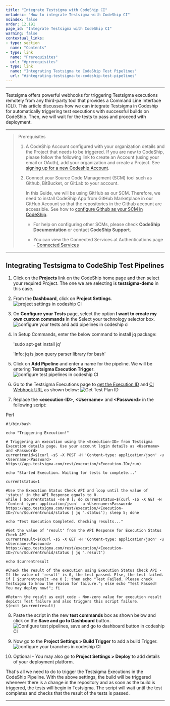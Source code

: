 ```yaml
---
title: "Integrate Testsigma with CodeShip CI"
metadesc: "How to integrate Testsigma with CodeShip CI"
noindex: false
order: 12.191
page_id: "Integrate Testsigma with CodeShip CI"
warning: false
contextual_links:
- type: section
  name: "Contents"
- type: link
  name: "Prerequisites"
  url: "#prerequisites"
- type: link
  name: "Integrating Testsigma to CodeShip Test Pipelines"
  url: "#integrating-testsigma-to-codeship-test-pipelines"
---
```


---

Testsigma offers powerful webhooks for triggering Testsigma executions remotely from any third-party tool that provides a Command Line Interface (CLI). This article discusses how we can integrate Testsigma in Codeship for automatically triggering test executions with successful builds on CodeShip. Then, we will wait for the tests to pass and proceed with deployment.

---

> <p id="prerequisites">Prerequisites</p>
> 
> 1. A CodeShip Account configured with your organization details and the Project that needs to be triggered. If you are new to CodeShip, please follow the following link to create an Account (using your email or OAuth), add your organization and create a Project. See [signing up for a new Codeship Account](https://documentation.codeship.com/general/account/new-user-signup/).
> 
> 2. Connect your Source Code Management (SCM) tool such as Github, BitBucket, or GitLab to your account.
> 
>    In this Guide, we will be using GitHub as our SCM. Therefore, we need to install CodeShip App from GitHub Marketplace in our GitHub Account so that the repositories in the Github account are accessible. See how to [configure Github as your SCM in CodeShip](https://blog.codeship.com/build-faster-with-github-and-cloudbees-codeship/).
> 
>       - For help on configuring other SCMs, please check **CodeShip Documentation** or contact **CodeShip Support**.
> 
>       - You can view the Connected Services at Authentications page - [Connected Services](https://app.codeship.com/authentications) 


---

## **Integrating Testsigma to CodeShip Test Pipelines**

1. Click on the **Projects** link on the CodeShip home page and then select your required Project. The one we are selecting is **testsigma-demo** in this case.


2. From the **Dashboard**, click on **Project Settings**.
![project settings in codeship CI](https://docs.testsigma.com/images/codeship-ci/project-settings-codeship-ci.png)


3. On **Configure your Tests** page, select the option **I want to create my own custom commands** in the Select your technology selector box.
![configure your tests and add pipelines in codeship ci](https://docs.testsigma.com/images/codeship-ci/configure-your-tests-add-pipeline-codeship-ci.png)


4. In Setup Commands, enter the below command  to install jq package:

    'sudo apt-get install jq'
 
    'Info: jq is json query parser library for bash'
 

5. Click on **Add Pipeline** and enter a name for the pipeline. We will be entering **Testsigma Execution Trigger**.
![configure test pipelines in codeship CI](https://docs.testsigma.com/images/codeship-ci/configure-test-pipelines-codeship-CI.png)


6. Go to the Testsigma Executions page to [get the Execution ID](https://testsigma.com/docs/continuous-integration/get-test-plan-details/) and [CI Webhook URL](https://testsigma.com/docs/configuration/api-keys/) as shown below:
![Get Test Plan ID](https://s3.amazonaws.com/static-docs.testsigma.com/new_images/projects/applications/trineid.png)


1. Replace the **&lt;execution-ID&gt;**, **&lt;Username&gt;** and **&lt;Password&gt;** in the following script:

Perl

```
#!/bin/bash

echo "Triggering Execution!"

# Triggering an execution using the <Execution-ID> from Testsigma Execution details page. Use your account login details as <Username> and <Password>
currentrunid=$(curl -sS -X POST -H 'Content-type: application/json' -u <Username:<Password> https://app.testsigma.com/rest/execution/<Execution-ID>/run)

echo "Started Execution. Waiting for tests to complete..."

currentstatus=1

#Use the Execution Status Check API and loop until the value of 'status' in the API Response equals to 0.
while [ $currentstatus -ne 0 ]; do currentstatus=$(curl -sS -X GET -H 'Content-type: application/json' -u <Username:<Password> https://app.testsigma.com/rest/execution/<Execution-ID>/run/$currentrunid/status | jq '.status'); sleep 5; done

echo "Test Execution Completed. Checking results..."

#Get the value of 'result' from the API Response for Execution Status Check API
currentresult=$(curl -sS -X GET -H 'Content-type: application/json' -u <Username:<Password> https://app.testsigma.com/rest/execution/<Execution-ID>/run/$currentrunid/status | jq '.result')

echo $currentresult

#Check the result of the execution using Execution Status Check API - If the value of 'result' is 0, the test passed. Else, the test failed.
if [ $currentresult -ne 0 ]; then echo "Test Failed. Please check Testsigma to know the reason for failure."; else echo "Test Passed! You may deploy now!"; fi

#Return the result as exit code - Non-zero value for execution result depicts Test failure and also triggers this script failure.
$(exit $currentresult)

```


8. Paste the script in the new **test commands** box as shown below and click on the **Save and go to Dashboard** button.
![Configure test pipelines, save and go to dashboard button in codeship CI](https://docs.testsigma.com/images/codeship-ci/configure-test-pipelines-save-and-go-to-dashboard-button-codeship-CI.png)


9. Now go to the **Project Settings > Build Trigger** to add a build Trigger.
![configure your branches in codeship CI](https://docs.testsigma.com/images/codeship-ci/configure-your-branches-codeship-CI.png)


10. Optional - You may also go to **Project Settings > Deploy** to add details of your deployment platform.
 
That's all we need to do to trigger the Testsigma Executions in the CodeShip Pipeline. With the above settings, the build will be triggered whenever there is a change in the repository and as soon as the build is triggered, the tests will begin in Testsigma. The script will wait until the test completes and checks that the result of the tests is passed.


---